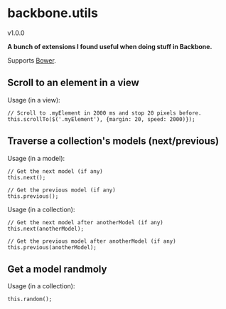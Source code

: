 backbone.utils
==============
v1.0.0

**A bunch of extensions I found useful when doing stuff in Backbone.**

Supports [Bower](http://twitter.github.com/bower).

## Scroll to an element in a view

Usage (in a view):

    // Scroll to .myElement in 2000 ms and stop 20 pixels before.
    this.scrollTo($('.myElement'), {margin: 20, speed: 2000)});

## Traverse a collection's models (next/previous)

Usage (in a model):

    // Get the next model (if any)
    this.next();
    
    // Get the previous model (if any)
    this.previous();
  
Usage (in a collection):

    // Get the next model after anotherModel (if any)
    this.next(anotherModel);
  
    // Get the previous model after anotherModel (if any)
    this.previous(anotherModel);

## Get a model randmoly 

Usage (in a collection):

    this.random();
